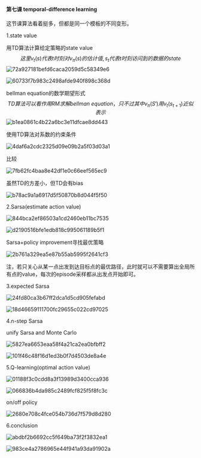 #### 第七课 temporal-difference learning

这节课算法看着挺多，但都是同一个模板的不同变形。

1.state value

用TD算法计算给定策略的state value
$$
这里v_t(s) 代表t时刻对v_{\pi}(s)的估计值,s_t代表t时刻访问到的数据的state
$$
![72a927181befd6caca2059d5c58349e6](assets/72a927181befd6caca2059d5c58349e6.png)

![60733f7b983c2498afde940f898c368d](assets/60733f7b983c2498afde940f898c368d.png)

bellman equation的数学期望形式
$$
TD算法可以看作用RM求解bellman\ equation，只不过其中v_{\pi}(S\prime)用v_t(s_{t+1})近似表示
$$
![b1ea0861c4b22a6bc3e11dfcae8dd443](assets/b1ea0861c4b22a6bc3e11dfcae8dd443.png)

使用TD算法对系数的约束条件

![4daf6a2cdc2325d09e09b2a5f03d03a1](assets/4daf6a2cdc2325d09e09b2a5f03d03a1.png)

比较

![7fb62fc4baa8e42df1e0c66eef565ec9](assets/7fb62fc4baa8e42df1e0c66eef565ec9.png)

虽然TD的方差小，但TD会有bias

![b78ac9a1a6917d5f50870b8d044f5f50](assets/b78ac9a1a6917d5f50870b8d044f5f50.png)

2.Sarsa(estimate action value)

![844bca2ef86503a1cd2460eb11bc7535](assets/844bca2ef86503a1cd2460eb11bc7535.png)

![d2190516bfe1edb818c995061189b5f1](assets/d2190516bfe1edb818c995061189b5f1.png)

Sarsa+policy improvement寻找最优策略

![2b761a329ea5e87b55ab5995f2641cf3](assets/2b761a329ea5e87b55ab5995f2641cf3.png)

注，若只关心从某一点出发到达目标点的最优路径，此时就可以不需要算出全局所有点的value，每次的episode采样都从出发点开始即可。

3.expected Sarsa

![24fd80ca3b67ff2dca1d5cd905fefabd](assets/24fd80ca3b67ff2dca1d5cd905fefabd.png)

![18d46659111700fc29655c022cd97025](assets/18d46659111700fc29655c022cd97025.png)

4.n-step Sarsa

unify Sarsa and Monte Carlo

![5827ea6653eaa58f4a21ca2ea0bfbff2](assets/5827ea6653eaa58f4a21ca2ea0bfbff2.png)

![101f46c48f16d1ed3b0f7d4503de8a4e](assets/101f46c48f16d1ed3b0f7d4503de8a4e.png)

5.Q-learning(optimal action value)

![01188f3c0cdd8a3f13989d3400cca936](assets/01188f3c0cdd8a3f13989d3400cca936.png)

![066836b4da985c2489fcf825f5f8fc3c](assets/066836b4da985c2489fcf825f5f8fc3c.png)

on/off policy

![2680e708c4fce054b736d7f579d8d280](assets/2680e708c4fce054b736d7f579d8d280.png)

6.conclusion

![abdbf2b6692cc5f649ba73f2f3832ea1](assets/abdbf2b6692cc5f649ba73f2f3832ea1.png)

![983ce4a2786965e44f941a93da91902a](assets/983ce4a2786965e44f941a93da91902a.png)
